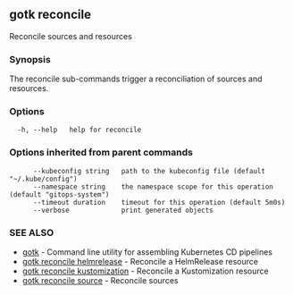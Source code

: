 ## gotk reconcile

Reconcile sources and resources

### Synopsis

The reconcile sub-commands trigger a reconciliation of sources and resources.

### Options

```
  -h, --help   help for reconcile
```

### Options inherited from parent commands

```
      --kubeconfig string   path to the kubeconfig file (default "~/.kube/config")
      --namespace string    the namespace scope for this operation (default "gitops-system")
      --timeout duration    timeout for this operation (default 5m0s)
      --verbose             print generated objects
```

### SEE ALSO

* [gotk](gotk.md)	 - Command line utility for assembling Kubernetes CD pipelines
* [gotk reconcile helmrelease](gotk_reconcile_helmrelease.md)	 - Reconcile a HelmRelease resource
* [gotk reconcile kustomization](gotk_reconcile_kustomization.md)	 - Reconcile a Kustomization resource
* [gotk reconcile source](gotk_reconcile_source.md)	 - Reconcile sources

